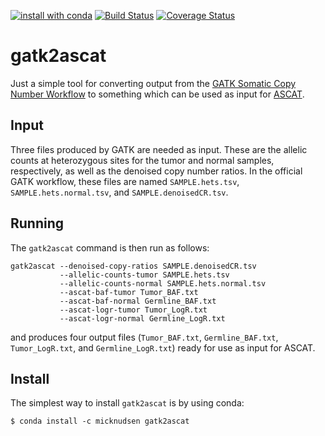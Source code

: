 [![install with conda](https://img.shields.io/badge/install%20with-conda-brightgreen.svg?style=flat)](https://conda.anaconda.org/micknudsen) [![Build Status](https://travis-ci.org/micknudsen/gatk2ascat.svg?branch=master)](https://travis-ci.org/micknudsen/gatk2ascat) [![Coverage Status](https://coveralls.io/repos/github/micknudsen/gatk2ascat/badge.svg?branch=master)](https://coveralls.io/github/micknudsen/gatk2ascat?branch=master)

# gatk2ascat

Just a simple tool for converting output from the [GATK Somatic Copy Number Workflow](https://gatk.broadinstitute.org/hc/en-us/articles/360035531092?id=11682) to something which can be used as input for [ASCAT](https://www.crick.ac.uk/research/labs/peter-van-loo/software).

## Input

Three files produced by GATK are needed as input. These are the allelic counts at heterozygous sites for the tumor and normal samples, respectively, as well as the denoised copy number ratios. In the official GATK workflow, these files are named `SAMPLE.hets.tsv`, `SAMPLE.hets.normal.tsv`, and `SAMPLE.denoisedCR.tsv`.

## Running

The `gatk2ascat` command is then run as follows:

```
gatk2ascat --denoised-copy-ratios SAMPLE.denoisedCR.tsv
           --allelic-counts-tumor SAMPLE.hets.tsv
           --allelic-counts-normal SAMPLE.hets.normal.tsv
           --ascat-baf-tumor Tumor_BAF.txt
           --ascat-baf-normal Germline_BAF.txt
           --ascat-logr-tumor Tumor_LogR.txt
           --ascat-logr-normal Germline_LogR.txt
```

and produces four output files (`Tumor_BAF.txt`, `Germline_BAF.txt`, `Tumor_LogR.txt`, and `Germline_LogR.txt`) ready for use as input for ASCAT.

## Install

The simplest way to install `gatk2ascat` is by using conda:

```$ conda install -c micknudsen gatk2ascat```

